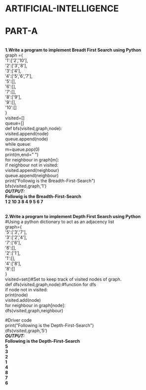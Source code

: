 # ARTIFICIAL-INTELLIGENCE
<h1><b>PART-A</b></h1><br>
<b>1.Write a program to implement Breadt First Search using Python</b><br>
graph ={<br>
    '1':['2','10'],<br>
    '2':['3','8'],<br>
    '3':['4'],<br>
    '4':['5','6','7'],<br>
    '5':[],<br>
    '6':[],<br>
    '7':[],<br>
    '8':['9'],<br>
    '9':[],<br>
    '10':[]<br>
}<br>
visited=[]<br>
queue=[]<br>
def bfs(visited,graph,node):<br>
    visited.append(node)<br>
    queue.append(node)<br>
    while queue:<br>
        m=queue.pop(0)<br>
        print(m,end=" ")<br>
        for neighbour in graph[m]:<br>
            if neighbour not in visited:<br>
                visited.append(neighbour)<br>
                queue.append(neighbour)<br>
print("Followig is the Breadth-First-Search")<br>
bfs(visited,graph,'1')<br>
<b><i>OUTPUT:</i><br>
Followig is the Breadth-First-Search<br>
1 2 10 3 8 4 9 5 6 7 </b><br><br>


<b>2.Write a program to implement Depth First Search using Python</b><br>
#Using a python dictionary to act as an adjacency list<br>
graph={<br>
    '5':['3','7'],<br>
    '3':['2','4'],<br>
    '7':['6'],<br>
    '6':[],<br>
    '2':['1'],<br>
    '1':[],<br>
    '4':['8'],<br>
    '8':[]<br>
}<br>
visited=set()#Set to keep track of visited nodes of graph.<br>
def dfs(visited,graph,node):#function for dfs<br>
    if node not in visited:<br>
        print(node)<br>
        visited.add(node)<br>
        for neighbour in graph[node]:<br>
            dfs(visited,graph,neighbour)<br>
            
#Driver code<br>
print("Following is the Depth-First-Search")  <br> 
dfs(visited,graph,'5')<br>
<b><i>OUTPUT:</i></br>
Following is the Depth-First-Search<br>
5<br>
3<br>
2<br>
1<br>
4<br>
8<br>
7<br>
6<br></b>
   
